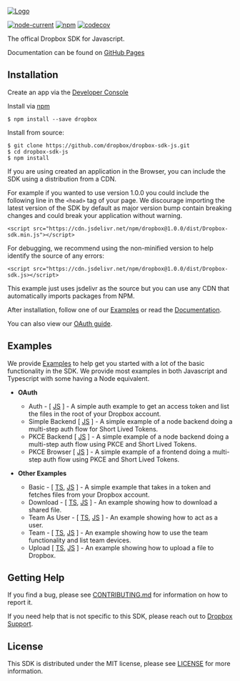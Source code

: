[![Logo][logo]][repo]

[![node-current](https://img.shields.io/node/v/dropbox)](https://www.npmjs.com/package/dropbox)
[![npm](https://img.shields.io/npm/v/dropbox)](https://www.npmjs.com/package/dropbox)
[![codecov](https://codecov.io/gh/dropbox/dropbox-sdk-js/branch/main/graph/badge.svg)](https://codecov.io/gh/dropbox/dropbox-sdk-js)

The offical Dropbox SDK for Javascript.

Documentation can be found on [GitHub Pages][documentation]

## Installation

Create an app via the [Developer Console][devconsole]

Install via [npm](https://www.npmjs.com/)

```
$ npm install --save dropbox
```

Install from source:

```
$ git clone https://github.com/dropbox/dropbox-sdk-js.git
$ cd dropbox-sdk-js
$ npm install
```

If you are using created an application in the Browser, you can include the SDK using a distribution from a CDN.

For example if you wanted to use version 1.0.0 you could include the following line in the `<head>` tag of your page. We discourage importing the latest version of the SDK by default as major version bump contain breaking changes and could break your application without warning.

```
<script src="https://cdn.jsdelivr.net/npm/dropbox@1.0.0/dist/Dropbox-sdk.min.js"></script>
```

For debugging, we recommend using the non-minified version to help identify the source of any errors:

```
<script src="https://cdn.jsdelivr.net/npm/dropbox@1.0.0/dist/Dropbox-sdk.js></script>
```

This example just uses jsdelivr as the source but you can use any CDN that automatically imports packages from NPM.

After installation, follow one of our [Examples][examples] or read the [Documentation][documentation].

You can also view our [OAuth guide][oauthguide].

## Examples

We provide [Examples][examples] to help get you started with a lot of the basic functionality in the SDK.  We provide most examples in both Javascript and Typescript with some having a Node equivalent.

- **OAuth**
    - Auth - [ [JS](https://github.com/dropbox/dropbox-sdk-js/tree/main/examples/javascript/auth) ] - A simple auth example to get an access token and list the files in the root of your Dropbox account.
    - Simple Backend [ [JS](https://github.com/dropbox/dropbox-sdk-js/tree/main/examples/javascript/simple-backend) ] - A simple example of a node backend doing a multi-step auth flow for Short Lived Tokens.
    - PKCE Backend [ [JS](https://github.com/dropbox/dropbox-sdk-js/tree/main/examples/javascript/PKCE-backend) ] - A simple example of a node backend doing a multi-step auth flow using PKCE and Short Lived Tokens.
    - PKCE Browser [ [JS](https://github.com/dropbox/dropbox-sdk-js/tree/main/examples/javascript/PKCE-browser) ] - A simple example of a frontend doing a multi-step auth flow using PKCE and Short Lived Tokens.

- **Other Examples**
    - Basic - [ [TS](https://github.com/dropbox/dropbox-sdk-js/tree/main/examples/typescript/node), [JS](https://github.com/dropbox/dropbox-sdk-js/tree/main/examples/javascript/basic) ] - A simple example that takes in a token and fetches files from your Dropbox account.
    - Download - [ [TS](https://github.com/dropbox/dropbox-sdk-js/tree/main/examples/typescript/node), [JS](https://github.com/dropbox/dropbox-sdk-js/tree/main/examples/javascript/download) ] - An example showing how to download a shared file.
    - Team As User - [ [TS](https://github.com/dropbox/dropbox-sdk-js/tree/main/examples/typescript/node), [JS](https://github.com/dropbox/dropbox-sdk-js/tree/main/examples/javascript/team-as-user) ] - An example showing how to act as a user.
    - Team - [ [TS](https://github.com/dropbox/dropbox-sdk-js/tree/main/examples/typescript/node), [JS](https://github.com/dropbox/dropbox-sdk-js/tree/main/examples/javascript/team) ] - An example showing how to use the team functionality and list team devices.
    - Upload [ [TS](https://github.com/dropbox/dropbox-sdk-js/tree/main/examples/typescript/node), [JS](https://github.com/dropbox/dropbox-sdk-js/tree/main/examples/javascript/upload) ] - An example showing how to upload a file to Dropbox.

## Getting Help

If you find a bug, please see [CONTRIBUTING.md][contributing] for information on how to report it.

If you need help that is not specific to this SDK, please reach out to [Dropbox Support][support].

## License

This SDK is distributed under the MIT license, please see [LICENSE][license] for more information.

[logo]: https://cfl.dropboxstatic.com/static/images/sdk/javascript_banner.png
[repo]: https://github.com/dropbox/dropbox-sdk-js
[documentation]: https://dropbox.github.io/dropbox-sdk-js/
[examples]: https://github.com/dropbox/dropbox-sdk-js/tree/main/examples
[license]: https://github.com/dropbox/dropbox-sdk-js/blob/main/LICENSE
[contributing]: https://github.com/dropbox/dropbox-sdk-js/blob/main/CONTRIBUTING.md
[devconsole]: https://dropbox.com/developers/apps
[oauthguide]: https://www.dropbox.com/lp/developers/reference/oauth-guide
[support]: https://www.dropbox.com/developers/contact
